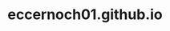 # eccernoch01.github.io
<!--
1. Elijah Cernoch, eccernoch@my.waketech.edu
2. This is my school Github account.
3. This repository is used for assignments in CTI 110, Spring 2025.
>